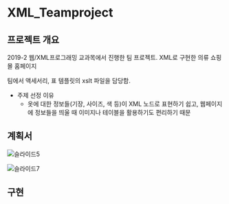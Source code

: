 # XML_Teamproject

## 프로젝트 개요
2019-2 웹/XML프로그래밍 교과목에서 진행한 팀 프로젝트. XML로 구현한 의류 쇼핑몰 홈페이지

팀에서 액세서리, 표 템플릿의 xslt 파일을 담당함.

* 주제 선정 이유
  * 옷에 대한 정보들(기장, 사이즈, 색 등)이 XML 노드로 표현하기 쉽고, 웹페이지에 정보들을 띄울 때 이미지나 테이블을 활용하기도 편리하기 때문

## 계획서

![슬라이드5](https://user-images.githubusercontent.com/69028945/138361017-e4737f76-af02-4f02-b227-74d312606b6c.JPG)

![슬라이드7](https://user-images.githubusercontent.com/69028945/138361043-f18733af-c8b8-4cfa-9cc4-86a2088d3ddc.JPG)


## 구현




